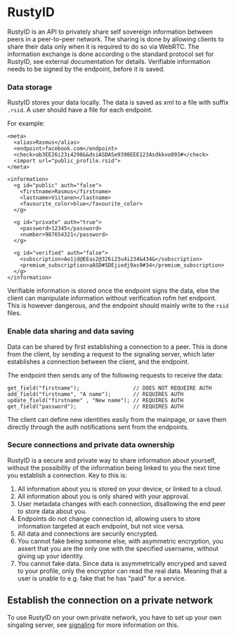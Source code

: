 # RustyID
RustyID is an API to privately share self sovereign information between peers in a peer-to-peer network. The sharing is done by allowing clients to share their data only when it is required to do so via WebRTC. The information exchange is done according o the standard protocol set for RustyID, see external documentation for details. Verifiable information needs to be signed by the endpoint, before it is saved.

### Data storage
RustyID stores your data locally. The data is saved as xml to a file with suffix `.rsid`. A user should have a file for each endpoint.

For example:
```
<meta> 
  <alias>Rasmus</alias> 
  <endpoint>facebook.com</endpoint>
  <check>ab3EE26i23i4298&&dsiASDASe9398EEE123Asdkkvo093#</check>
  <import url="public_profile.rsid">
</meta>

<information>
  <g id="public" auth="false">
    <firstname>Rasmus</firstname>
    <lastname>Viitanen</lastname>
    <favourite_color>blue</favourite_color>
  </g>

  <g id="private" auth="true">
    <password>12345</password>
    <number>987654321</password>
  </g>
  
  <g id="verified" auth="false">
    <subscription>Ao1jd@EEas2@326i23u4i234&434&</subscription>
    <premium_subscription>aASD#SDEjiedj9as9#34</premium_subscription>
  </g>
</information>
```

Verifiable information is stored once the endpoint signs the data, else the client can manipulate information without verification rofm het endpoint. This is however dangerous, and the endpoint should mainly write to the `rsid` files.

### Enable data sharing and data saving
Data can be shared by first establishing a connection to a peer. This is done from the client, by sending a request to the signaling server, which later establishes a connection between the client, and the endpoint.

The endpoint then sends any of the following requests to receive the data: 

```
get_field("firstname");                 // DOES NOT REQUEIRE AUTH
add_field("firstname", "A name");       // REQUIRES AUTH
update_field("firstname" , "New name"); // REQUIRES AUTH
get_field("password");                  // REQUIRES AUTH
```

The client can define new identities easily from the mainpage, or save them directly through the auth notifications sent from the endpoints.

### Secure connections and private data ownership
RustyID is a secure and private way to share information about yourself, without the possibility of the information being linked to you the next time you establish a connection. Key to this is:

  1. All information about you is stored on your device, or linked to a cloud.
  2. All information about you is only shared with your approval.
  3. User metadata changes with each connection, disallowing the end peer to store data about you.
  4. Endpoints do not change connection id, allowing users to store information targeted at each endpoint, but not vice versa.
  5. All data and connections are securily encrypted.
  6. You cannot fake being someone else, with asymmetric encryption, you assert that you are the only one with the specified username, without giving up your identity.
  7. You cannot fake data. Since data is asymmetrically encryped and saved to your profile, only the encryptor can read the real data. Meaning that a user is unable to e.g. fake that he has "paid" for a service. 

## Establish the connection on a private network
To use RustyID on your own private network, you have to set up your own singaling server, see [signaling](https://github.com/rasviitanen/rustysignal) for more information on this.
